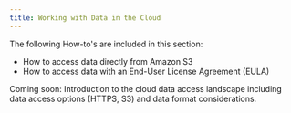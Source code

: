 ```yaml
---
title: Working with Data in the Cloud
---
```


The following How-to's are included in this section:

* How to access data directly from Amazon S3
* How to access data with an End-User License Agreement (EULA)

Coming soon: Introduction to the cloud data access landscape including data access options (HTTPS, S3) and data format considerations.

